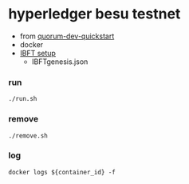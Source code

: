 # hyperledger besu testnet

- from [quorum-dev-quickstart](https://github.com/ConsenSys/quorum-dev-quickstart)
- docker
- [IBFT setup](https://besu.hyperledger.org/en/stable/Reference/Config-Items/)
  - IBFTgenesis.json

### run

```
./run.sh
```

### remove

```
./remove.sh
```

### log

```
docker logs ${container_id} -f
```
